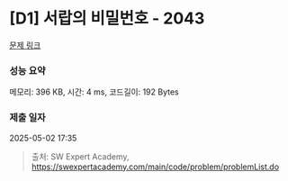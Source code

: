 # [D1] 서랍의 비밀번호 - 2043 

[문제 링크](https://swexpertacademy.com/main/code/problem/problemDetail.do?contestProbId=AV5QJ_8KAx8DFAUq) 

### 성능 요약

메모리: 396 KB, 시간: 4 ms, 코드길이: 192 Bytes

### 제출 일자

2025-05-02 17:35



> 출처: SW Expert Academy, https://swexpertacademy.com/main/code/problem/problemList.do